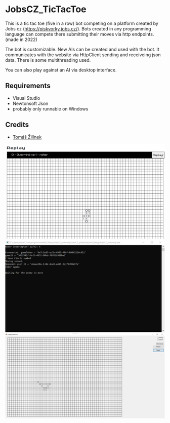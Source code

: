 # JobsCZ_TicTacToe

This is a tic tac toe (five in a row) bot competing on a platform created by Jobs cz (https://piskvorky.jobs.cz/). Bots created in any programming language can compete there submitting their moves via http endpoints. (made in 2022)

The bot is customizable. New AIs can be created and used with the bot. It communicates with the website via HttpClient sending and receiveing json data. There is some multithreading used.

You can also play against an AI via desktop interface.

## Requirements
 - Visual Studio
 - Newtonsoft Json
 - probably only runnable on Windows

## Credits
- [Tomáš Žilínek](https://www.linkedin.com/in/tomaszilinek)

![screenshot1](Screenshots/JobsCZ_tictactoe1.png)
![screenshot2](Screenshots/JobsCZ_tictactoe2.png)
![screenshot3](Screenshots/JobsCZ_tictactoe3.png)
